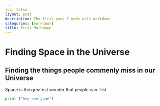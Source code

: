 ```yaml
---
toc; false
layout: post 
description: The first post I made with markdown
categories: [markdown]
title: First Markdown
---
```

# Finding Space in the Universe
## Finding the things people commenly miss in our Universe
Space is the greatest wonder that people can 
-list
```python
print ("hey everyone")
```
